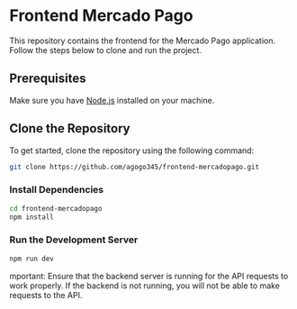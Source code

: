 # Frontend Mercado Pago

This repository contains the frontend for the Mercado Pago application. Follow the steps below to clone and run the project.

## Prerequisites

Make sure you have [Node.js](https://nodejs.org/) installed on your machine.

## Clone the Repository

To get started, clone the repository using the following command:

```bash
git clone https://github.com/agogo345/frontend-mercadopago.git

```

### Install Dependencies
```bash
cd frontend-mercadopago
npm install
```

### Run the Development Server

```bash
npm run dev

```


mportant: Ensure that the backend server is running for the API requests to work properly. If the backend is not running, you will not be able to make requests to the API.